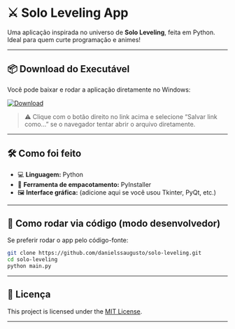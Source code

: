 # ⚔️ Solo Leveling App

Uma aplicação inspirada no universo de **Solo Leveling**, feita em Python.  
Ideal para quem curte programação e animes!

---

## 📦 Download do Executável

Você pode baixar e rodar a aplicação diretamente no Windows:

[![Download](https://img.shields.io/badge/Download-.exe-blue)](https://github.com/danielssaugusto/solo-leveling/blob/main/dist/main.exe)

> ⚠️ Clique com o botão direito no link acima e selecione “Salvar link como...” se o navegador tentar abrir o arquivo diretamente.

---

## 🛠️ Como foi feito

- 💻 **Linguagem:** Python  
- 🧰 **Ferramenta de empacotamento:** PyInstaller  
- 🖼️ **Interface gráfica:** (adicione aqui se você usou Tkinter, PyQt, etc.)

---

## 🚀 Como rodar via código (modo desenvolvedor)

Se preferir rodar o app pelo código-fonte:

```bash
git clone https://github.com/danielssaugusto/solo-leveling.git
cd solo-leveling
python main.py
```

---

## 📜 Licença
This project is licensed under the [MIT License](LICENSE).


---

